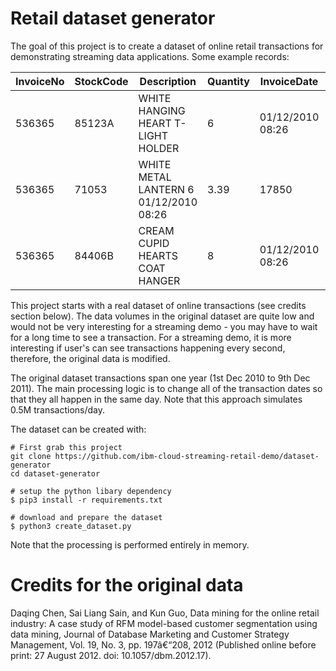 # Retail dataset generator

The goal of this project is to create a dataset of online retail transactions for demonstrating streaming data applications.  Some example records:

InvoiceNo | StockCode | Description | Quantity | InvoiceDate | UnitPrice | CustomerID | Country
-- | -- | -- | -- | -- | -- | -- | --
536365	| 85123A	| WHITE HANGING HEART T-LIGHT HOLDER	|  6	| 01/12/2010 08:26	| 2.55	| 17850	|  United Kingdom
536365	| 71053	| WHITE METAL LANTERN	6	01/12/2010 08:26	| 3.39	| 17850	| United Kingdom
536365	| 84406B	| CREAM CUPID HEARTS COAT HANGER	| 8	| 01/12/2010 08:26	| 2.75	| 17850	| United Kingdom


This project starts with a real dataset of online transactions (see credits section below).  The data volumes in the original dataset are quite low and would not be very interesting for a streaming demo - you may have to wait for a long time to see a transaction.  For a streaming demo, it is more interesting if user's can see transactions happening every second, therefore, the original data is modified.  

The original dataset transactions span one year (1st Dec 2010 to 9th Dec 2011).  The main processing logic is to change all of the transaction dates so that they all happen in the same day.  Note that this approach simulates 0.5M transactions/day.

The dataset can be created with:

```
# First grab this project
git clone https://github.com/ibm-cloud-streaming-retail-demo/dataset-generator
cd dataset-generator

# setup the python libary dependency
$ pip3 install -r requirements.txt

# download and prepare the dataset
$ python3 create_dataset.py
```

Note that the processing is performed entirely in memory.

# Credits for the original data

Daqing Chen, Sai Liang Sain, and Kun Guo, Data mining for the online retail industry: A case study of RFM model-based customer segmentation using data mining, Journal of Database Marketing and Customer Strategy Management, Vol. 19, No. 3, pp. 197â€“208, 2012 (Published online before print: 27 August 2012. doi: 10.1057/dbm.2012.17).
